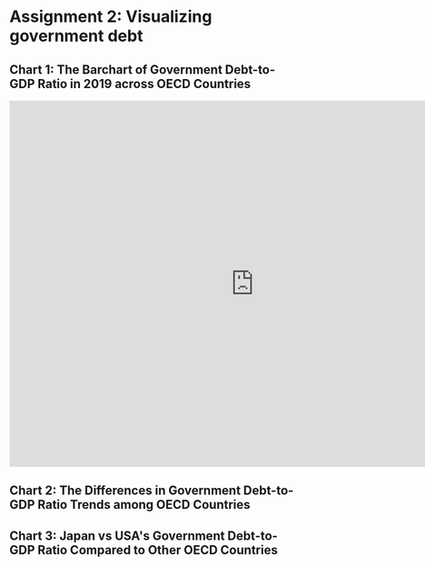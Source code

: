 # Assignment 2: Visualizing government debt 

## Chart 1: The Barchart of Government Debt-to-GDP Ratio in 2019 across OECD Countries

<iframe src="https://data.oecd.org/chart/6gOC" width="860" height="645" style="border: 0" mozallowfullscreen="true" webkitallowfullscreen="true" allowfullscreen="true"><a href="https://data.oecd.org/chart/6gOC" target="_blank">OECD Chart: General government debt, Total, % of GDP, Annual, 2019</a></iframe>



## Chart 2: The Differences in Government Debt-to-GDP Ratio Trends among OECD Countries
<div class="flourish-embed flourish-chart" data-src="visualisation/5295950"><script src="https://public.flourish.studio/resources/embed.js"></script></div>


## Chart 3: Japan vs USA's Government Debt-to-GDP Ratio Compared to Other OECD Countries
<div class="flourish-embed flourish-bar-chart-race" data-src="visualisation/5297059"><script src="https://public.flourish.studio/resources/embed.js"></script></div>
